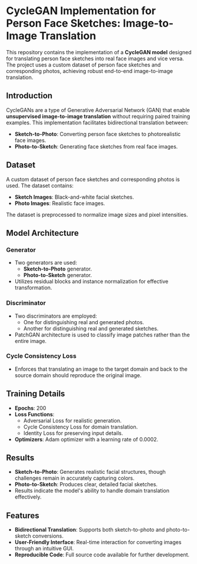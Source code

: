 # CycleGAN Implementation for Person Face Sketches: Image-to-Image Translation

This repository contains the implementation of a **CycleGAN model** designed for translating person face sketches into real face images and vice versa. The project uses a custom dataset of person face sketches and corresponding photos, achieving robust end-to-end image-to-image translation.


## Introduction
CycleGANs are a type of Generative Adversarial Network (GAN) that enable **unsupervised image-to-image translation** without requiring paired training examples. This implementation facilitates bidirectional translation between:
- **Sketch-to-Photo**: Converting person face sketches to photorealistic face images.
- **Photo-to-Sketch**: Generating face sketches from real face images.

## Dataset
A custom dataset of person face sketches and corresponding photos is used. The dataset contains:
- **Sketch Images**: Black-and-white facial sketches.
- **Photo Images**: Realistic face images.

The dataset is preprocessed to normalize image sizes and pixel intensities.

## Model Architecture
### Generator
- Two generators are used:
  - **Sketch-to-Photo** generator.
  - **Photo-to-Sketch** generator.
- Utilizes residual blocks and instance normalization for effective transformation.

### Discriminator
- Two discriminators are employed:
  - One for distinguishing real and generated photos.
  - Another for distinguishing real and generated sketches.
- PatchGAN architecture is used to classify image patches rather than the entire image.

### Cycle Consistency Loss
- Enforces that translating an image to the target domain and back to the source domain should reproduce the original image.

## Training Details
- **Epochs**: 200
- **Loss Functions**:
  - Adversarial Loss for realistic generation.
  - Cycle Consistency Loss for domain translation.
  - Identity Loss for preserving input details.
- **Optimizers**: Adam optimizer with a learning rate of 0.0002.

## Results
- **Sketch-to-Photo**: Generates realistic facial structures, though challenges remain in accurately capturing colors.
- **Photo-to-Sketch**: Produces clear, detailed facial sketches.
- Results indicate the model's ability to handle domain translation effectively.

## Features
- **Bidirectional Translation**: Supports both sketch-to-photo and photo-to-sketch conversions.
- **User-Friendly Interface**: Real-time interaction for converting images through an intuitive GUI.
- **Reproducible Code**: Full source code available for further development.



